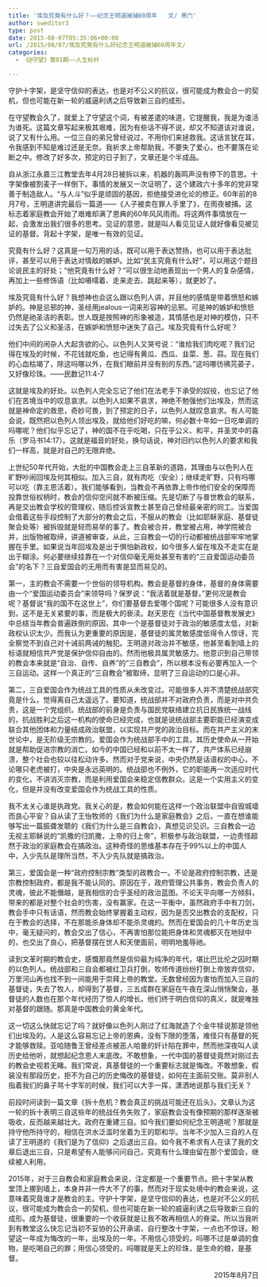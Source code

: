 ```yaml
---
title: '埃及究竟有什么好？——纪念王明道被捕60周年   文/ 黑门'
author: sweditor3
type: post
date: 2015-08-07T05:35:06+00:00
url: /2015/08/07/埃及究竟有什么好纪念王明道被捕60周年文/
categories:
  - 《@守望》第81期——人生标杆

---
```

守护十字架，是坚守信仰的表达，也是对不公义的抗议，很可能成为教会合一的契机，但也可能在新一轮的威逼利诱之后导致新三自的成形。

<!--more-->

在守望教会久了，就爱上了守望这个词，有被差遣的味道，它提醒我，我是为谁活为谁死。这篇文章写起来极其艰难，因为有些话不得不说，却又不知道该对谁说，说了又有什么用。一位三自的弟兄曾经说过，不用你们来拯救我。这话言犹在耳，令我感到不知是难过还是无奈。我祈求上帝帮助我，不要失了爱心，也不要落在论断之中。修改了好多次，预定的日子到了，文章还是个半成品。

自从浙江永嘉三江教堂去年4月28日被拆以来，机器的轰鸣声没有停下的意思。十字架像被割麦子一样倒下。事情的发展又一次证明了，这个建政六十多年的党非常善于制造敌人。“与人斗”似乎是顽固的基因，拒绝接受进化论的修正。60年前的8月7号，王明道讲完最后一篇道——《人子被卖在罪人手里了》，在雨夜被捕。这标志着家庭教会开始了艰难却满了恩典的60年风风雨雨。将这两件事情放在一起，会激发出我们很多的思考。见证的意思，就是叫人看见见证人就好像看见被见证的基督。背起十字架，是唯一有效的见证。

究竟有什么好？这真是一句万用的话，既可以用于表达赞扬，也可以用于表达批评，甚至可以用于表达对情敌的嫉妒。比如“民主究竟有什么好”，可以用这个题目论说民主的好处；“他究竟有什么好？”可以很生动地表现出一个男人的复杂感情，再加上一些修饰语（比如嗫嚅着、走来走去、跳起来等），就更妙了。

埃及究竟有什么好？我想神也会这么跟以色列人讲，并且他的感情是带着愤怒和嫉妒的。神是忌邪的神，圣经用jealous一词来形容神的忌邪。可是神的嫉妒和愤怒仍然是祂圣洁的表彰。世人既是按照神的形象被造，其情感也是对神的模仿，只不过失去了公义和圣洁，在嫉妒和愤怒中迷失了自己。埃及究竟有什么好呢？

他们中间的闲杂人大起贪欲的心。以色列人又哭号说：“谁给我们肉吃呢？我们记得在埃及的时候，不花钱就吃鱼，也记得有黄瓜、西瓜、韭菜、葱、蒜。现在我们的心血枯竭了，除这吗哪以外，在我们眼前并没有别的东西。”这吗哪彷彿芫荽子，又好像珍珠。——民数记11:4-7

这就是埃及的好处。以色列人完全忘记了他们在法老手下承受的奴役，也忘记了他们在苦境当中的叹息哀求。以色列人如果不哀求，神绝不勉强他们出埃及，然而这就是神命定的救恩，奇妙可畏，到了预定的日子，以色列人就叹息哀求。有人可能会说，既然把以色列人领出埃及，就给他们好吃的嘛，何必数十年如一日吃单调的吗哪呢？他们似乎忘记了，神的国不在乎吃喝，只在乎公义、和平，并圣灵中的喜乐（罗马书14:17）。这就是福音的好处，换句话说，神对旧约以色列人的要求和我们一样高，就是对自己的无限弃绝。

上世纪50年代开始，大批的中国教会走上三自革新的道路，其理由与以色列人在旷野吵闹回埃及何其相似。加入三自，就有肉吃（安全）；继续走旷野，只有吗哪可以吃（靠主恩活着）。我们能够看到，当教会不再依靠上帝作他们安全的保障而投靠世俗权柄时，教会的信仰空间就不断被压缩。先是切断了与普世教会的联系，再是交出教会学校的管理权，随后控诉宣教士甚至自己曾经最亲密的同工。当爱国会借着这些手段控制了大部分的教会之后，不服从的教会（比如耶稣家庭、基督徒聚会处等）被拆毁就是轻而易举的事了。教会被合并，教堂被占用，神学院被合并，出版物被取缔，讲道被审查，从此，三自教会一切的行动都被统战部牢牢地掌握在手里。如果说当年回埃及是出于惧怕新政权，如今很多人留在埃及不走实在是出于糊涂。何必要继续挂靠在一个对信仰毫无用处甚至有害的“三自爱国运动委员会”的名下？三自爱国会的无用而有害是显而易见的。

第一，主的教会不需要一个世俗的领导机构。教会是基督的身体，基督的身体需要由一个“爱国运动委员会”来领导吗？保罗说：“我活着就是基督。”更何况是教会呢？基督说“我的国不在这世上”，你们要基督去爱哪个国呢？可能很多人没有意识到，这不是无关紧要的事，而是极大的亵渎。赵天恩在《当代中国基督教发展史》中总结当年教会普遍跌倒的原因，其中一个是基督徒对于政治的敏感度太低，对新政权认识太少。而我认为更重要的原因是，基督徒的属灵敏感度低得令人惊讶，完全察觉不到自己对十诫前两诫的触犯。王明道对政治并不敏感，他甚至看到墙上的标语就相信共产党是保护信仰自由的。然而他极具属灵敏感力。他意识到自己带领的教会本来就是“自治、自传、自养”的“三自教会”，所以根本没有必要再加入一个三自运动。这样一个真正的“三自教会”被取缔，显明了三自运动的口是心非。

第二，三自爱国会作为统战工具的性质从未改变过。可能很多人并不清楚统战部究竟是什么，觉得离自己太遥远了。要知道，统战部并不对政府负责，而是对中共负责，这是一个党组织。统战部的前身是负责与国民党联络建立抗日民族统一战线的，抗战胜利之后这一机构的使命已经完成，也就是说统战部主要职能已经演变成联合其他团体和力量结成政治联盟，以实现共产党的政治目标。而在共产主义的末世论中，是无阶级无宗教的。爱国会作为统战部手中的工具，其历史使命从一开始就是帮助促进宗教的消亡。如今的中国已经和以前不太一样了，共产体系已经崩溃，整个社会也较以往松动许多。然而对于党来说，中央仍然是话语权的中心，不论哪只老虎被打，中央是永远英明的。统战部也不例外，它的职能再一次适应时代的变化，不讲消灭宗教，而是利用爱国会来稳定信教群众。这是一个实用主义的变化，但是并没有改变爱国会作为统战工具的性质。

我不太关心谁是执政党。我关心的是，教会如何能在这样一个政治联盟中自毁城墙而良心平安？自从读了王怡牧师的《我们为什么是家庭教会》之后，一直在想谁能够写出一篇振聋发聩的《我们为什么是三自教会》，真想见识见识。三自教会一边无视主耶稣说的“凯撒的归凯撒，上帝的归上帝”，积极参与政治联盟，一边责怪超然于政治的家庭教会在搞政治。这种奇怪的思维基本存在于99%以上的中国人中，入少先队是理所当然，不入少先队就是搞政治。

第三，爱国会是一种“政府控制宗教”类型的政教合一。不论是政府控制宗教，还是宗教控制政府，都是我不能认同的。原因在于，政府管理公共事务，教会负责人的灵魂，彼此不能僭越，是我相信的合乎圣经的政治蓝图。不论天平向哪一方倾斜，带来的都是对整个社会的伤害，没有赢家。在这一平衡中，虽然政府手中有刀剑，教会手中只有话语，然而教会始终掌握着主动权，因为是否交出教会的支配权，只在于教会的选择，不在那能杀身体却不能杀灵魂的。然而在爱国会的几十年历史当中，毫无疑问的，教会交出了信心，不再害怕那位能把身体和灵魂都灭在地狱中的，也交出了良心，把基督摆在世人和天使面前，明明地羞辱祂。

读到文革时期的教会史，感慨那竟然是信仰最为纯净的年代，堪比巴比伦之囚时期的以色列人。统战部和三自会都被红卫兵打倒，牧师传道纷纷打倒上帝放弃信仰，万里河山再也找不到一间能用于崇拜上帝的教堂。无数曾经因为害怕而加入三自的基督徒，失去了牧人，却得到了基督，三五成群在家庭在午夜在深山悄悄聚会，基督徒的人数也在那个年代经历了惊人的增长。他们终于明白信仰的真义，就是唯独对基督的跟随。那真是中国教会的黄金年代。

这一切这么快就忘记了吗？就好像以色列人刚过了红海就造了个金牛犊说那是领他们出埃及的。人是这么容易忘记上帝的恩典，没有下限的堕落，难怪只有基督的死才能够救赎。亚哈随鲁王曾经差点被恶人哈曼的奸计陷在罪中，然而他深夜叫人读历史给他听，就想起纪念恩人末底改。不敢想象，一代中国的基督徒竟然对刚过去的教会史视若无睹。我们常说，真基督徒的一个重要标志就是悔改。不敢想象，假装没有那段历史，拒不为自己的历史悔改的基督徒，如何在主面前交账。莫非别人指着我们的鼻子骂十字军的时候，我们可以大手一挥，潇洒地说那与我们无关？

前段时间读到一篇文章《拆十危机？教会真正的挑战可能还在后头》。文章认为这一轮的拆十表明三自这些年的统战任务失败了，家庭教会没有像预期的那样逐渐被吸收，反而越来越壮大。政府在重建三自。如今我们要如何纪念王明道呢？那就是持守他所持守的，相信在洪水泛滥时坐着为王的耶和华。当年不少加入三自的人在读了王明道的《我们是为了信仰》之后退出三自。如今我不希求有人在读了我的文章后退出三自，只是希望有人能够问问自己，究竟有什么理由留在那个爱国会，继续被人利用。

2015年，对于三自教会和家庭教会来说，注定都是一个重要节点。把十字架从教堂顶上挪到墙上，本身并非一件大不了的事，然而对于现实处境中的教会来说，这意味着究竟谁才是教会的主。守护十字架，是坚守信仰的表达，也是对不公义的抗议，很可能成为教会合一的契机，但也可能在新一轮的威逼利诱之后导致新三自的成形。成为基督徒，很重要的一个收获就是让我不敢再相信人的脊梁。所以当我听到有教堂这么快忘记当初不妥协的公开承诺，自行整改十字架，一点也不惊讶。盼望这一年成为悔改的一年，出埃及的一年。不用信心领受的，吗哪不过是单调的食物，是吃喝自己的罪；用信心领受的，吗哪就是天上的珍珠，是生命的粮，是基督。

<p style="text-align: right;">
  2015年8月7日
</p>